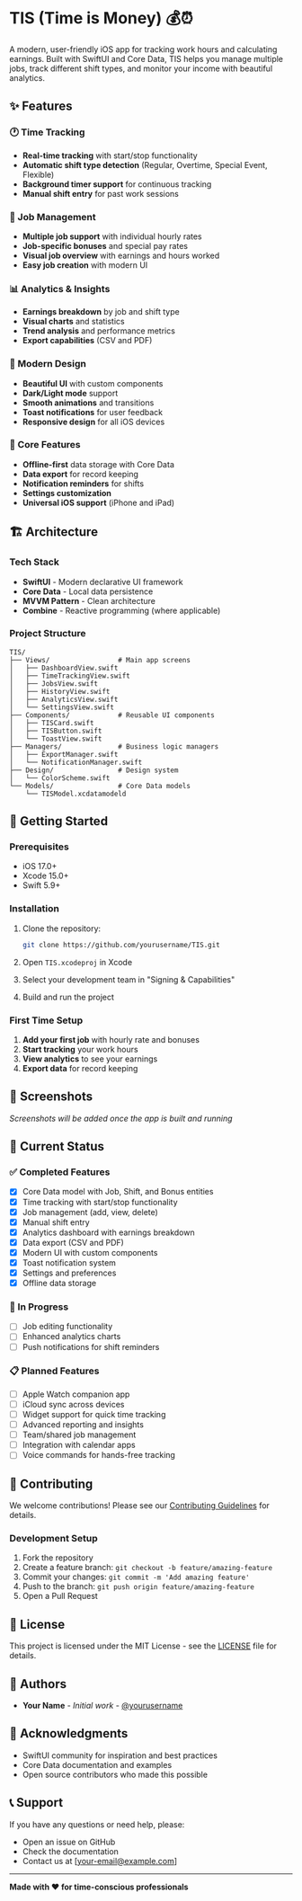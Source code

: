 # TIS (Time is Money) 💰⏰

A modern, user-friendly iOS app for tracking work hours and calculating earnings. Built with SwiftUI and Core Data, TIS helps you manage multiple jobs, track different shift types, and monitor your income with beautiful analytics.

## ✨ Features

### 🕐 Time Tracking
- **Real-time tracking** with start/stop functionality
- **Automatic shift type detection** (Regular, Overtime, Special Event, Flexible)
- **Background timer support** for continuous tracking
- **Manual shift entry** for past work sessions

### 💼 Job Management
- **Multiple job support** with individual hourly rates
- **Job-specific bonuses** and special pay rates
- **Visual job overview** with earnings and hours worked
- **Easy job creation** with modern UI

### 📊 Analytics & Insights
- **Earnings breakdown** by job and shift type
- **Visual charts** and statistics
- **Trend analysis** and performance metrics
- **Export capabilities** (CSV and PDF)

### 🎨 Modern Design
- **Beautiful UI** with custom components
- **Dark/Light mode** support
- **Smooth animations** and transitions
- **Toast notifications** for user feedback
- **Responsive design** for all iOS devices

### 📱 Core Features
- **Offline-first** data storage with Core Data
- **Data export** for record keeping
- **Notification reminders** for shifts
- **Settings customization**
- **Universal iOS support** (iPhone and iPad)

## 🏗️ Architecture

### Tech Stack
- **SwiftUI** - Modern declarative UI framework
- **Core Data** - Local data persistence
- **MVVM Pattern** - Clean architecture
- **Combine** - Reactive programming (where applicable)

### Project Structure
```
TIS/
├── Views/                 # Main app screens
│   ├── DashboardView.swift
│   ├── TimeTrackingView.swift
│   ├── JobsView.swift
│   ├── HistoryView.swift
│   ├── AnalyticsView.swift
│   └── SettingsView.swift
├── Components/            # Reusable UI components
│   ├── TISCard.swift
│   ├── TISButton.swift
│   └── ToastView.swift
├── Managers/              # Business logic managers
│   ├── ExportManager.swift
│   └── NotificationManager.swift
├── Design/                # Design system
│   └── ColorScheme.swift
└── Models/                # Core Data models
    └── TISModel.xcdatamodeld
```

## 🚀 Getting Started

### Prerequisites
- iOS 17.0+
- Xcode 15.0+
- Swift 5.9+

### Installation
1. Clone the repository:
   ```bash
   git clone https://github.com/yourusername/TIS.git
   ```

2. Open `TIS.xcodeproj` in Xcode

3. Select your development team in "Signing & Capabilities"

4. Build and run the project

### First Time Setup
1. **Add your first job** with hourly rate and bonuses
2. **Start tracking** your work hours
3. **View analytics** to see your earnings
4. **Export data** for record keeping

## 📱 Screenshots

*Screenshots will be added once the app is built and running*

## 🎯 Current Status

### ✅ Completed Features
- [x] Core Data model with Job, Shift, and Bonus entities
- [x] Time tracking with start/stop functionality
- [x] Job management (add, view, delete)
- [x] Manual shift entry
- [x] Analytics dashboard with earnings breakdown
- [x] Data export (CSV and PDF)
- [x] Modern UI with custom components
- [x] Toast notification system
- [x] Settings and preferences
- [x] Offline data storage

### 🚧 In Progress
- [ ] Job editing functionality
- [ ] Enhanced analytics charts
- [ ] Push notifications for shift reminders

### 📋 Planned Features
- [ ] Apple Watch companion app
- [ ] iCloud sync across devices
- [ ] Widget support for quick time tracking
- [ ] Advanced reporting and insights
- [ ] Team/shared job management
- [ ] Integration with calendar apps
- [ ] Voice commands for hands-free tracking

## 🤝 Contributing

We welcome contributions! Please see our [Contributing Guidelines](CONTRIBUTING.md) for details.

### Development Setup
1. Fork the repository
2. Create a feature branch: `git checkout -b feature/amazing-feature`
3. Commit your changes: `git commit -m 'Add amazing feature'`
4. Push to the branch: `git push origin feature/amazing-feature`
5. Open a Pull Request

## 📄 License

This project is licensed under the MIT License - see the [LICENSE](LICENSE) file for details.

## 👥 Authors

- **Your Name** - *Initial work* - [@yourusername](https://github.com/yourusername)

## 🙏 Acknowledgments

- SwiftUI community for inspiration and best practices
- Core Data documentation and examples
- Open source contributors who made this possible

## 📞 Support

If you have any questions or need help, please:
- Open an issue on GitHub
- Check the documentation
- Contact us at [your-email@example.com]

---

**Made with ❤️ for time-conscious professionals**